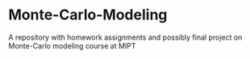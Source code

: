 # Monte-Carlo-Modeling
A repository with homework assignments and possibly final project on Monte-Carlo modeling course at MIPT
